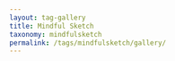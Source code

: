 ```yaml
---
layout: tag-gallery
title: Mindful Sketch
taxonomy: mindfulsketch
permalink: /tags/mindfulsketch/gallery/
---
```

